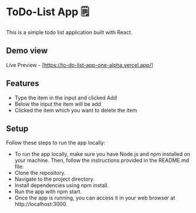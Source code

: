 # ToDo-List App 🗒️
This is a simple todo list application built with React.

## Demo view 
Live Preview - [https://to-do-list-app-one-alpha.vercel.app/]

## Features
- Type the item in the input and clicked Add
- Below the input the item will be add 
- Clicked the item which you want to delete the item

 ## Setup
Follow these steps to run the app locally:
- To run the app locally, make sure you have Node.js and npm installed on your machine. Then, follow the instructions provided in the README.md file:
- Clone the repository.
- Navigate to the project directory.
- Install dependencies using npm install.
- Run the app with npm start.
- Once the app is running, you can access it in your web browser at http://localhost:3000.
